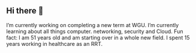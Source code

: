## Hi there 👋
   I’m currently working on completing a new term at WGU.  I’m currently learning about all things computer. networking, security and Cloud.  Fun fact: I am 51 years old and am starting over in a whole new field.  I spent 15 years working in healthcare as an RRT.
<!--
**darkpynk/darkpynk** is a ✨ _special_ ✨ repository because its `README.md` (this file) appears on your GitHub profile.


